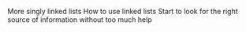 More singly linked lists
How to use linked lists
Start to look for the right source of information without too much help